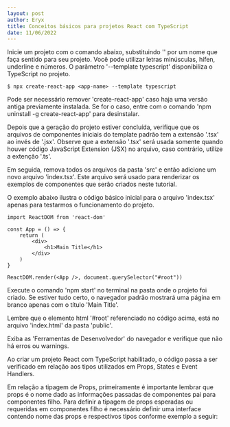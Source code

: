 ```yaml
---
layout: post
author: Eryx
title: Conceitos básicos para projetos React com TypeScript
date: 11/06/2022
---
```


Inicie um projeto com o comando abaixo, substituindo '<app-name>' por um nome que faça sentido para seu projeto. Você pode utilizar letras minúsculas, hífen, underline e números. O parâmetro '--template typescript' disponibiliza o TypeScript no projeto. 

    $ npx create-react-app <app-name> --template typescript

Pode ser necessário remover 'create-react-app' caso haja uma versão antiga previamente instalada. Se for o caso, entre com o comando 'npm uninstall -g create-react-app' para desinstalar.

Depois que a geração do projeto estiver concluída, verifique que os arquivos de componentes iniciais do template padrão tem a extensão '.tsx' ao invés de '.jsx'. Observe que a extensão '.tsx' será usada somente quando houver código JavaScript Extension (JSX) no arquivo, caso contrário, utilize a extenção '.ts'.

Em seguida, remova todos os arquivos da pasta 'src' e então adicione um novo arquivo 'index.tsx'. Este arquivo será usado para renderizar os exemplos de componentes que serão criados neste tutorial.

O exemplo abaixo ilustra o código básico inicial para o arquivo 'index.tsx' apenas para testarmos o funcionamento do projeto. 

    import ReactDOM from 'react-dom'

    const App = () => {
        return (
            <div>
                <h1>Main Title</h1>
            </div>
        )
    }

    ReactDOM.render(<App />, document.querySelector("#root"))

Execute o comando 'npm start' no terminal na pasta onde o projeto foi criado. Se estiver tudo certo, o navegador padrão mostrará uma página em branco apenas com o título 'Main Title'.

Lembre que o elemento html '#root' referenciado no código acima, está no arquivo 'index.html' da pasta 'public'.

Exiba as 'Ferramentas de Desenvolvedor' do navegador e verifique que não há erros ou warnings.

Ao criar um projeto React com TypeScript habilitado, o código passa a ser verificado em relação aos tipos utilizados em Props, States e Event Handlers.

Em relação a tipagem de Props, primeiramente é importante lembrar que props é o nome dado as informações passadas de componentes pai para componentes filho. Para definir a tipagem de props esperadas ou requeridas em componentes filho é necessário definir uma interface contendo nome das props e respectivos tipos conforme exemplo a seguir:

    